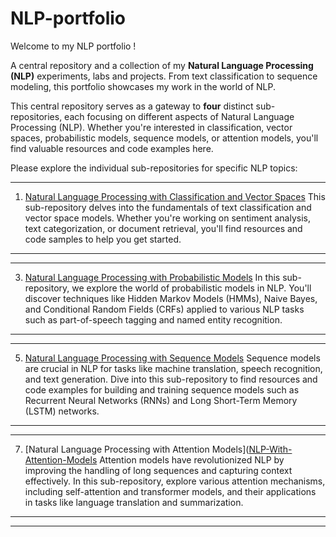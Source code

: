 # NLP-portfolio

Welcome to my NLP portfolio ! 

A central repository and a collection of my **Natural Language Processing (NLP)** experiments, labs and projects. From text classification to sequence modeling, this portfolio showcases my work in the world of NLP.

This central repository serves as a gateway to **four** distinct sub-repositories, each focusing on different aspects of Natural Language Processing (NLP). Whether you're interested in classification, vector spaces, probabilistic models, sequence models, or attention models, you'll find valuable resources and code examples here.

Please explore the individual sub-repositories for specific NLP topics:

-----------------------------------------------------------------------------------------------------------------------------------------------------------------------------

1. [Natural Language Processing with Classification and Vector Spaces](https://github.com/SkanderGasmi/NLP-with-classification-and-vector-spaces)
This sub-repository delves into the fundamentals of text classification and vector space models. Whether you're working on sentiment analysis, text categorization, or document retrieval, you'll find resources and code samples to help you get started.

-----------------------------------------------------------------------------------------------------------------------------------------------------------------------------
_____________________________________________________________________________________________________________________________________________________________________________

3. [Natural Language Processing with Probabilistic Models](https://github.com/SkanderGasmi/NLP-with-Probabilistic-Models)
In this sub-repository, we explore the world of probabilistic models in NLP. You'll discover techniques like Hidden Markov Models (HMMs), Naive Bayes, and Conditional Random Fields (CRFs) applied to various NLP tasks such as part-of-speech tagging and named entity recognition.

-----------------------------------------------------------------------------------------------------------------------------------------------------------------------------
_____________________________________________________________________________________________________________________________________________________________________________


5. [Natural Language Processing with Sequence Models](https://github.com/SkanderGasmi/NLP-with-Sequence-Models)
Sequence models are crucial in NLP for tasks like machine translation, speech recognition, and text generation. Dive into this sub-repository to find resources and code examples for building and training sequence models such as Recurrent Neural Networks (RNNs) and Long Short-Term Memory (LSTM) networks.

-----------------------------------------------------------------------------------------------------------------------------------------------------------------------------
_____________________________________________________________________________________________________________________________________________________________________________


7. [Natural Language Processing with Attention Models]([NLP-With-Attention-Models](https://github.com/SkanderGasmi/NLP-With-Attention-Models)
Attention models have revolutionized NLP by improving the handling of long sequences and capturing context effectively. In this sub-repository, explore various attention mechanisms, including self-attention and transformer models, and their applications in tasks like language translation and summarization.

-----------------------------------------------------------------------------------------------------------------------------------------------------------------------------
_____________________________________________________________________________________________________________________________________________________________________________



